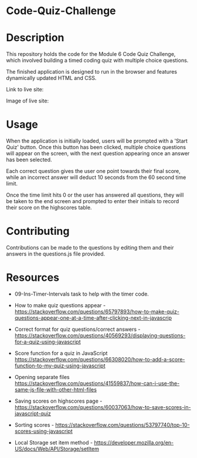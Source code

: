 # Code-Quiz-Challenge

# Description

This repository holds the code for the Module 6 Code Quiz Challenge, which involved building a timed coding quiz with multiple choice questions.

The finished application is designed to run in the browser and features dynamically updated HTML and CSS.

Link to live site: 

Image of live site:

# Usage

When the application is initially loaded, users will be prompted with a 'Start Quiz' button. Once this button has been clicked, multiple choice questions will appear on the screen, with the next question appearing once an answer has been selected. 

Each correct question gives the user one point towards their final score, while an incorrect answer will deduct 10 seconds from the 60 second time limit. 

Once the time limit hits 0 or the user has answered all questions, they will be taken to the end screen and prompted to enter their initials to record their score on the highscores table.

# Contributing 

Contributions can be made to the questions by editing them and their answers in the questions.js file provided. 

# Resources 

- 09-Ins-Timer-Intervals task to help with the timer code.

- How to make quiz questions appear - 
https://stackoverflow.com/questions/65797893/how-to-make-quiz-questions-appear-one-at-a-time-after-clicking-next-in-javascrip

- Correct format for quiz questions/correct answers - 
https://stackoverflow.com/questions/40569293/displaying-questions-for-a-quiz-using-javascript

- Score function for a quiz in JavaScript
https://stackoverflow.com/questions/66308020/how-to-add-a-score-function-to-my-quiz-using-javascript

- Opening separate files
https://stackoverflow.com/questions/41559837/how-can-i-use-the-same-js-file-with-other-html-files

- Saving scores on highscores page - 
https://stackoverflow.com/questions/60037063/how-to-save-scores-in-javascript-quiz

- Sorting scores - 
https://stackoverflow.com/questions/53797740/top-10-scores-using-javascript

- Local Storage set item method - 
https://developer.mozilla.org/en-US/docs/Web/API/Storage/setItem

